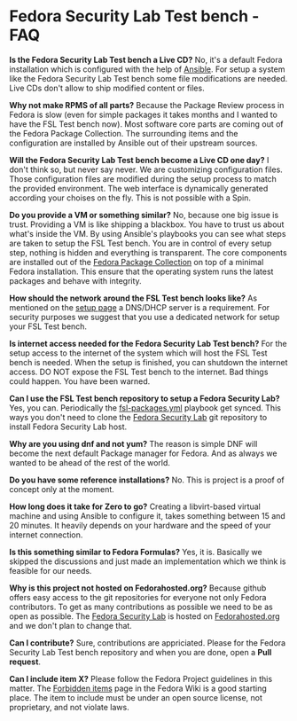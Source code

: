 # Fedora Security Lab Test bench - FAQ

**Is the Fedora Security Lab Test bench a Live CD?**
No, it's a default Fedora installation which is configured with the help of
[Ansible](http://ansible.cc/]). For setup a system like the Fedora Security Lab
Test bench some file modifications are needed. Live CDs don't allow to ship
modified content or files.

**Why not make RPMS of all parts?**
Because the Package Review process in Fedora is slow (even for simple packages
it takes months and I wanted to have the FSL Test bench now). Most software
core parts are coming out of the Fedora Package Collection. The surrounding 
items and the configuration are installed by Ansible out of their upstream 
sources.

**Will the Fedora Security Lab Test bench become a Live CD one day?**
I don't think so, but never say never. We are customizing configuration files.
Those configuration files are modified during the setup process to match the
provided environment. The web interface is dynamically generated according
your choises on the fly. This is not possible with a Spin.

**Do you provide a VM or something similar?**
No, because one big issue is trust. Providing a VM is like shipping a
blackbox. You have to trust us about what's inside the VM. By using Ansible's
playbooks you can see what steps are taken to setup the FSL Test bench. You
are in control of every setup step, nothing is hidden and everything is
transparent. The core components are installed out of the
[Fedora Package Collection](https://apps.fedoraproject.org/packages/)
on top of a minimal Fedora installation. This ensure that the operating
system runs the latest packages and behave with integrity.

**How should the network around the FSL Test bench looks like?**
As mentioned on the [setup page](https://fedorahosted.org/security-spin/wiki/Test%20bench%20setup)
a DNS/DHCP server is a requirement. For security purposes we suggest
that you use a dedicated network for setup your FSL Test bench.

**Is internet access needed for the Fedora Security Lab Test bench?**
For the setup access to the internet of the system which will host the FSL
Test bench is needed. When the setup is finished, you can shutdown
the internet access.
DO NOT expose the FSL Test bench to the internet. Bad things could
happen. You have been warned.

**Can I use the FSL Test bench repository to setup a Fedora Security Lab?**
Yes, you can. Periodically the [fsl-packages.yml](https://git.fedorahosted.org/cgit/security-spin.git/log/ansible-playbooks/fsl-packages.yml) playbook get synced. This ways you don't need to clone the 
[Fedora Security Lab](https://fedorahosted.org/security-spin/) git repository
to install Fedora Security Lab host.

**Why are you using dnf and not yum?**
The reason is simple DNF will become the next default Package manager for
Fedora. And as always we wanted to be ahead of the rest of the world.

**Do you have some reference installations?**
No. This is project is a proof of concept only at the moment.

**How long does it take for Zero to go?**
Creating a libvirt-based virtual machine and using Ansible to configure it, 
takes something between 15 and 20 minutes. It heavily depends on your hardware
and the speed of your internet connection.

**Is this something similar to Fedora Formulas?**
Yes, it is. Basically we skipped the discussions and just made an implementation
which we think is feasible for our needs.

**Why is this project not hosted on Fedorahosted.org?**
Because github offers easy access to the git repositories for everyone not only
Fedora contributors. To get as many contributions as possible we need to be as
open as possible.
The [Fedora Security Lab](https://fedorahosted.org/security-spin/) is hosted
on [Fedorahosted.org](https://fedorahosted.org) and we don't plan to change
that.

**Can I contribute?**
Sure, contributions are appriciated. Please for the Fedora Security Lab Test
bench repository and when you are done, open a **Pull request**.

**Can I include item X?**
Please follow the Fedora Project guidelines in this matter. The
[Forbidden items](http://fedoraproject.org/wiki/Forbidden_items) page in 
the Fedora Wiki is a good starting place. The item to include must be under an
open source license, not proprietary, and not violate laws.
